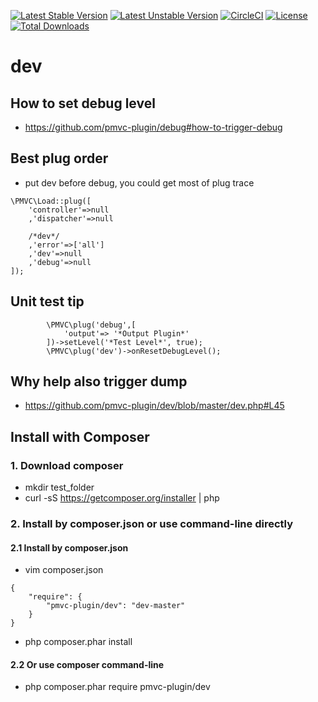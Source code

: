 [![Latest Stable Version](https://poser.pugx.org/pmvc-plugin/dev/v/stable)](https://packagist.org/packages/pmvc-plugin/dev) 
[![Latest Unstable Version](https://poser.pugx.org/pmvc-plugin/dev/v/unstable)](https://packagist.org/packages/pmvc-plugin/dev) 
[![CircleCI](https://circleci.com/gh/pmvc-plugin/dev/tree/master.svg?style=svg)](https://circleci.com/gh/pmvc-plugin/dev/tree/master)
[![License](https://poser.pugx.org/pmvc-plugin/dev/license)](https://packagist.org/packages/pmvc-plugin/dev)
[![Total Downloads](https://poser.pugx.org/pmvc-plugin/dev/downloads)](https://packagist.org/packages/pmvc-plugin/dev) 

dev
===============

## How to set debug level
* https://github.com/pmvc-plugin/debug#how-to-trigger-debug

## Best plug order
   * put dev before debug, you could get most of plug trace
```
\PMVC\Load::plug([
    'controller'=>null
    ,'dispatcher'=>null

    /*dev*/
    ,'error'=>['all']
    ,'dev'=>null
    ,'debug'=>null
]);
```

## Unit test tip
```
        \PMVC\plug('debug',[
            'output'=> '*Output Plugin*'
        ])->setLevel('*Test Level*', true);
        \PMVC\plug('dev')->onResetDebugLevel();
```

## Why help also trigger dump
* https://github.com/pmvc-plugin/dev/blob/master/dev.php#L45

## Install with Composer
### 1. Download composer
   * mkdir test_folder
   * curl -sS https://getcomposer.org/installer | php

### 2. Install by composer.json or use command-line directly
#### 2.1 Install by composer.json
   * vim composer.json
```
{
    "require": {
        "pmvc-plugin/dev": "dev-master"
    }
}
```
   * php composer.phar install

#### 2.2 Or use composer command-line
   * php composer.phar require pmvc-plugin/dev

